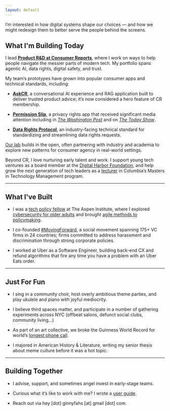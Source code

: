```yaml
---
layout: default
---
```


I’m interested in how digital systems shape our choices — and how we might redesign them to better serve the people behind the screens.

## What I'm Building Today

I lead [**Product R&D at Consumer Reports**](https://www.consumerreports.org/about-us/our-people/our-experts/ginny-fahs/), where I work on ways to help people navigate the messier parts of modern tech. My portfolio spans agentic AI, data rights, digital safety, and trust.

My team’s prototypes have grown into popular consumer apps and technical standards, including:

*   [**AskCR**](https://www.consumerreports.org/askcr/), a conversational AI experience and RAG application built to deliver trusted product advice; it’s now considered a hero feature of CR membership. 

*   [**Permission Slip**](https://permissionslipcr.com/), a privacy rights app that received significant media attention including in [_The Washington Post_](https://wapo.st/43sNBtM) and on [_The Today Show_](https://www.today.com/video/how-to-protect-your-digital-devices-and-privacy-online-202613317789). 

*   [**Data Rights Protocol**](https://datarightsprotocol.org/), an industry-facing technical standard for standardizing and streamlining data rights requests. 

[Our lab](https://innovation.consumerreports.org/) builds in the open, often partnering with industry and academia to explore new patterns for consumer agency in real-world settings.

Beyond CR, I love nurturing early talent and work. I support young tech ventures as a board member at the [Digital Harbor Foundation](https://digitalharbor.org/), and help grow the next generation of tech leaders as a [lecturer](https://sps.columbia.edu/person/ginny-fahs) in Columbia’s Masters in Technology Management program.

* * *

## What I've Built
*   I was a [tech policy fellow](https://aspenpolicyacademy.org/person/ginny-fahs/) at The Aspen Institute, where I explored [cybersecurity for older adults](https://aspenpolicyacademy.org/resource/impact-case-study-ginny-fahs/) and brought [agile methods to policymaking](https://www.aspentechpolicyhub.org/project/test-driven-development/).

*   I co-founded [#MovingForward](http://venturemovingforward.org), a social movement spanning 175+ VC firms in 24 countries; firms committed to address harassment and discrimination through strong corporate policies.

*   I worked at Uber as a Software Engineer, building back-end CX and refund algorithms that fire any time you have a problem with an Uber Eats order.

* * *

## Just For Fun
*   I sing in a community choir, host overly ambitious theme parties, and play ukulele and piano with joyful mediocrity. 

*   I believe third spaces matter, and participate in a number of gathering experiments across NYC (offbeat salons, defunct social clubs, community living…)

*   As part of an art collective, we broke the Guinness World Record for world’s [longest phone call](https://www.thecrimson.com/article/2012/1/23/world-record-longest-phone-call/).

*   I majored in American History & Literature, writing my senior thesis about meme culture before it was a hot topic.

* * *

## Building Together
*   I advise, support, and sometimes angel invest in early-stage teams.

*   Curious what it’s like to work with me? I wrote a [user guide](https://docs.google.com/document/d/1ZkApkfMUoy6zIXFU1m5fBYR5fO6VtGcujttOs0xrjGQ/edit?usp=sharing).

*   Reach out via hey [dot] ginnyfahs [at] gmail [dot] com.